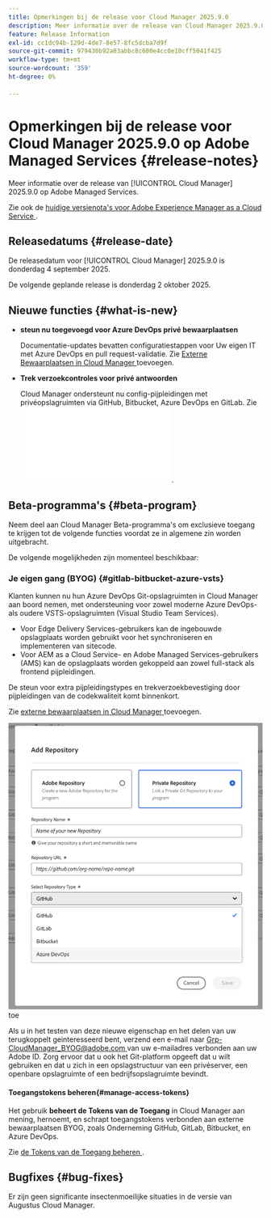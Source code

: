 ```yaml
---
title: Opmerkingen bij de release voor Cloud Manager 2025.9.0
description: Meer informatie over de release van Cloud Manager 2025.9.0 op Adobe Managed Services.
feature: Release Information
exl-id: cc1dc94b-129d-4de7-8e57-8fc5dcba7d9f
source-git-commit: 979430b92a03abbc8c600e4cc0e10cff5041f425
workflow-type: tm+mt
source-wordcount: '359'
ht-degree: 0%

---
```


# Opmerkingen bij de release voor Cloud Manager 2025.9.0 op Adobe Managed Services {#release-notes}

<!-- RELEASE WIKI  https://wiki.corp.adobe.com/display/DMSArchitecture/Cloud+Manager+2025.04.0+Release -->

Meer informatie over de release van [!UICONTROL Cloud Manager] 2025.9.0 op Adobe Managed Services.

Zie ook de [ huidige versienota&#39;s voor Adobe Experience Manager as a Cloud Service ](https://experienceleague.adobe.com/nl/docs/experience-manager-cloud-service/content/release-notes/home).

## Releasedatums {#release-date}

De releasedatum voor [!UICONTROL Cloud Manager] 2025.9.0 is donderdag 4 september 2025.

<!-- There are no significant new features or bug fixes in the May Cloud Manager release. -->

De volgende geplande release is donderdag 2 oktober 2025.

<!-- SAVE FOR FUTURE POSSIBLE USE There are no significant new features or bug fixes in the May Cloud Manager release. -->


## Nieuwe functies {#what-is-new}

* **steun nu toegevoegd voor Azure DevOps privé bewaarplaatsen**

  Documentatie-updates bevatten configuratiestappen voor Uw eigen IT met Azure DevOps en pull request-validatie. Zie [ Externe Bewaarplaatsen in Cloud Manager ](/help/managing-code/external-repositories.md) toevoegen.

* **Trek verzoekcontroles voor privé antwoorden**

  Cloud Manager ondersteunt nu config-pijpleidingen met privéopslagruimten via GitHub, Bitbucket, Azure DevOps en GitLab. Zie ![ de Controles van het Verzoek van de Trek voor Privé Bewaarplaatsen ](/help/managing-code/github-check-config.md).

## Beta-programma&#39;s {#beta-program}

Neem deel aan Cloud Manager Beta-programma&#39;s om exclusieve toegang te krijgen tot de volgende functies voordat ze in algemene zin worden uitgebracht.

De volgende mogelijkheden zijn momenteel beschikbaar:


### Je eigen gang (BYOG) {#gitlab-bitbucket-azure-vsts}

<!-- BOTH CS & AMS -->

Klanten kunnen nu hun Azure DevOps Git-opslagruimten in Cloud Manager aan boord nemen, met ondersteuning voor zowel moderne Azure DevOps- als oudere VSTS-opslagruimten (Visual Studio Team Services).

* Voor Edge Delivery Services-gebruikers kan de ingebouwde opslagplaats worden gebruikt voor het synchroniseren en implementeren van sitecode.
* Voor AEM as a Cloud Service- en Adobe Managed Services-gebruikers (AMS) kan de opslagplaats worden gekoppeld aan zowel full-stack als frontend pijpleidingen.

De steun voor extra pijpleidingstypes en trekverzoekbevestiging door pijpleidingen van de codekwaliteit komt binnenkort.

Zie [ externe bewaarplaatsen in Cloud Manager ](/help/managing-code/external-repositories.md) toevoegen.

![ voeg de dialoogdoos van de Bewaarplaats ](/help/release-notes/assets/azure-repo.png) toe

Als u in het testen van deze nieuwe eigenschap en het delen van uw terugkoppelt geinteresseerd bent, verzend een e-mail naar [ Grp-CloudManager_BYOG@adobe.com ](mailto:grp-cloudmanager_byog@adobe.com) van uw e-mailadres verbonden aan uw Adobe ID. Zorg ervoor dat u ook het Git-platform opgeeft dat u wilt gebruiken en dat u zich in een opslagstructuur van een privéserver, een openbare opslagruimte of een bedrijfsopslagruimte bevindt.

#### Toegangstokens beheren{#manage-access-tokens}

Het gebruik **beheert de Tokens van de Toegang** in Cloud Manager aan mening, hernoemt, en schrapt toegangstokens verbonden aan externe bewaarplaatsen BYOG, zoals Onderneming GitHub, GitLab, Bitbucket, en Azure DevOps.

Zie [ de Tokens van de Toegang beheren ](/help/managing-code/manage-access-tokens.md).

<!-- If you are interested in testing this new feature and sharing your feedback, send an email to [Grp-CloudManager_BYOG@adobe.com](mailto:grp-cloudmanager_byog@adobe.com) from your email address associated with your Adobe ID. -->

## Bugfixes {#bug-fixes}

Er zijn geen significante insectenmoeilijke situaties in de versie van Augustus Cloud Manager.

<!--
Known Issues {#known-issues}

* A -->
